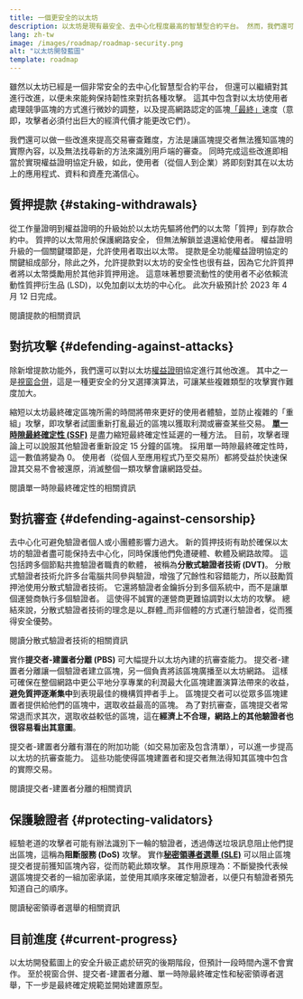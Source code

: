 ```yaml
---
title: 一個更安全的以太坊
description: 以太坊是現有最安全、去中心化程度最高的智慧型合約平台。 然而，我們還可以繼續對其進行改進，以便未來能夠保持韌性來對抗任意級別的攻擊。
lang: zh-tw
image: /images/roadmap/roadmap-security.png
alt: "以太坊開發藍圖"
template: roadmap
---
```


雖然以太坊已經是一個非常安全的去中心化智慧型合約平台， 但還可以繼續對其進行改進，以便未來能夠保持韌性來對抗各種攻擊。 這其中包含對以太坊使用者處理競爭區塊的方式進行微妙的調整，以及提高網路認定的區塊[「最終」](/developers/docs/consensus-mechanisms/pos/#finality)速度（意即，攻擊者必須付出巨大的經濟代價才能更改它們）。

我們還可以做一些改進來提高交易審查難度，方法是讓區塊提交者無法獲知區塊的實際內容，以及無法找尋新的方法來識別用戶端的審查。 同時完成這些改進即相當於實現權益證明協定升級，如此，使用者（從個人到企業）將即刻對其在以太坊上的應用程式、資料和資產充滿信心。

## 質押提款 {#staking-withdrawals}

從工作量證明到權益證明的升級始於以太坊先驅將他們的以太幣「質押」到存款合約中。 質押的以太幣用於保護網路安全， 但無法解鎖並退還給使用者。 權益證明升級的一個關鍵環節是，允許使用者取出以太幣。 提款是全功能權益證明協定的關鍵組成部分，除此之外，允許提款對以太坊的安全性也很有益，因為它允許質押者將以太幣獎勵用於其他非質押用途。 這意味著想要流動性的使用者不必依賴流動性質押衍生品 (LSD)，以免加劇以太坊的中心化。 此次升級預計於 2023 年 4 月 12 日完成。

<ButtonLink variant="outline-color" to="/staking/withdrawals/">閱讀提款的相關資訊</ButtonLink>

## 對抗攻擊 {#defending-against-attacks}

除新增提款功能外，我們還可以對以太坊[權益證明](/developers/docs/consensus-mechanisms/pos/)協定進行其他改進。 其中之一是[視窗合併](https://ethresear.ch/t/view-merge-as-a-replacement-for-proposer-boost/13739)，這是一種更安全的分叉選擇演算法，可讓某些複雜類型的攻擊實作難度加大。

縮短以太坊最終確定區塊所需的時間將帶來更好的使用者體驗，並防止複雜的「重組」攻擊，即攻擊者試圖重新打亂最近的區塊以獲取利潤或審查某些交易。 [**單一時隙最終確定性 (SSF)**](/roadmap/single-slot-finality/) 是盡力縮短最終確定性延遲的一種方法。 目前，攻擊者理論上可以說服其他驗證者重新設定 15 分鐘的區塊。 採用單一時隙最終確定性時，這一數值將變為 0。 使用者（從個人至應用程式乃至交易所）都將受益於快速保證其交易不會被還原，消滅整個一類攻擊會讓網路受益。

<ButtonLink variant="outline-color" to="/roadmap/single-slot-finality/">閱讀單一時隙最終確定性的相關資訊</ButtonLink>

## 對抗審查 {#defending-against-censorship}

去中心化可避免驗證者個人或小團體影響力過大。 新的質押技術有助於確保以太坊的驗證者盡可能保持去中心化，同時保護他們免遭硬體、軟體及網路故障。 這包括跨多個節點共擔驗證者職責的軟體， 被稱為**分散式驗證者技術 (DVT)**。 分散式驗證者技術允許多台電腦共同參與驗證，增強了冗餘性和容錯能力，所以鼓勵質押池使用分散式驗證者技術。 它還將驗證者金鑰拆分到多個系統中，而不是讓單個運營商執行多個驗證者。 這使得不誠實的運營商更難協調對以太坊的攻擊。 總結來說，分散式驗證者技術的理念是以_群體_而非個體的方式運行驗證者，從而獲得安全優勢。

<ButtonLink variant="outline-color" to="/staking/dvt/">閱讀分散式驗證者技術的相關資訊</ButtonLink>

實作**提交者-建置者分離 (PBS)** 可大幅提升以太坊內建的抗審查能力。 提交者-建置者分離讓一個驗證者建立區塊，另一個負責將該區塊廣播至以太坊網路。 這樣可確保在整個網路中更公平地分享專業的利潤最大化區塊建置演算法帶來的收益，**避免質押逐漸集中**到表現最佳的機構質押者手上。 區塊提交者可以從眾多區塊建置者提供給他們的區塊中，選取收益最高的區塊。 為了對抗審查，區塊提交者常常退而求其次，選取收益較低的區塊，這在**經濟上不合理，網路上的其他驗證者也很容易看出其意圖**。

提交者-建置者分離有潛在的附加功能（如交易加密及包含清單），可以進一步提高以太坊的抗審查能力。 這些功能使得區塊建置者和提交者無法得知其區塊中包含的實際交易。

<ButtonLink variant="outline-color" to="/roadmap/pbs/">閱讀提交者-建置者分離的相關資訊</ButtonLink>

## 保護驗證者 {#protecting-validators}

經驗老道的攻擊者可能有辦法識別下一輪的驗證者，透過傳送垃圾訊息阻止他們提出區塊，這稱為**阻斷服務 (DoS)** 攻擊。 實作[**秘密領導者選舉 (SLE)**](/roadmap/secret-leader-election) 可以阻止區塊提交者提前獲知區塊內容，從而防範此類攻擊。 其作用原理為：不斷變換代表候選區塊提交者的一組加密承諾，並使用其順序來確定驗證者，以便只有驗證者預先知道自己的順序。

<ButtonLink variant="outline-color" to="/roadmap/secret-leader-election">閱讀秘密領導者選舉的相關資訊</ButtonLink>

## 目前進度 {#current-progress}

以太坊開發藍圖上的安全升級正處於研究的後期階段，但預計一段時間內還不會實作。 至於視窗合併、提交者-建置者分離、單一時隙最終確定性和秘密領導者選舉，下一步是最終確定規範並開始建置原型。
